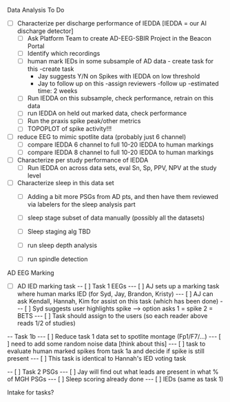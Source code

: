 Data Analysis To Do
- [ ] Characterize per discharge performance of IEDDA [IEDDA = our AI discharge detector]
  - [ ] Ask Platform Team to create AD-EEG-SBIR Project in the Beacon Portal
  - [ ] Identify which recordings
  - [ ] human mark IEDs in some subsample of AD data - create task for this
    -create task
      - Jay suggests Y/N on Spikes with IEDDA on low threshold 
      - Jay to follow up on this
    -assign reviewers
    -follow up
    -estimated time: 2 weeks
  - [ ] Run IEDDA on this subsample, check performance, retrain on this data
  - [ ] run IEDDA on held out marked data, check performance
  - [ ] Run the praxis spike peak/other metrics
  - [ ] TOPOPLOT of spike activity!!!
  
- [ ] reduce EEG to mimic spotlite data (probably just 6 channel)
  - [ ] compare IEDDA 6 channel to full 10-20 IEDDA to human markings
  - [ ] compare IEDDA 8 channel to full 10-20 IEDDA to human markings

- [ ] Characterize per study performance of IEDDA
  - [ ] Run IEDDA on across data sets, eval Sn, Sp, PPV, NPV at the study level
  
- [ ] Characterize sleep in this data set
  - [ ] Adding a bit more PSGs from AD pts, and then have them reviewed via labelers for the sleep analysis part
  - [ ] sleep stage subset of data manually (possibly all the datasets)
  - [ ] Sleep staging alg TBD
  - [ ] run sleep depth analysis
  - [ ] run spindle detection



AD EEG Marking
- [ ] AD IED marking task
-- [ ] Task 1 EEGs
--- [ ] AJ sets up a marking task where human marks IED (for Syd, Jay, Brandon, Kristy)
--- [ ] AJ can ask Kendall, Hannah, Kim for assist on this task (which has been done)
--- [ ] Syd suggests user highlights spike --> option asks 1 = spike 2 = BETS
--- [ ] Task should assign to the users (so each reader above reads 1/2 of studies)


-- Task 1b
--- [ ] Reduce task 1 data set to spotlite montage (Fp1/F7/...)
--- [ ] need to add some random noise data [think about this]
--- [ ] task to evaluate human marked spikes from task 1a and decide if spike is still present
--- [ ] This task is identical to Hannah's IED voting task

-- [ ] Task 2 PSGs
--- [ ] Jay will find out what leads are present in what % of MGH PSGs
--- [ ] Sleep scoring already done
--- [ ] IEDs (same as task 1)

Intake for tasks?
